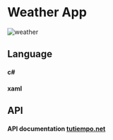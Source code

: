 # Weather App
![weather](https://github.com/Roman373/WeatherApp/assets/61161497/66db0a78-a888-49d0-a280-7653bc4a58b4)
## Language
#### c#
#### xaml
## API
#### API documentation [tutiempo.net](https://api.tutiempo.net/en/json.html)
